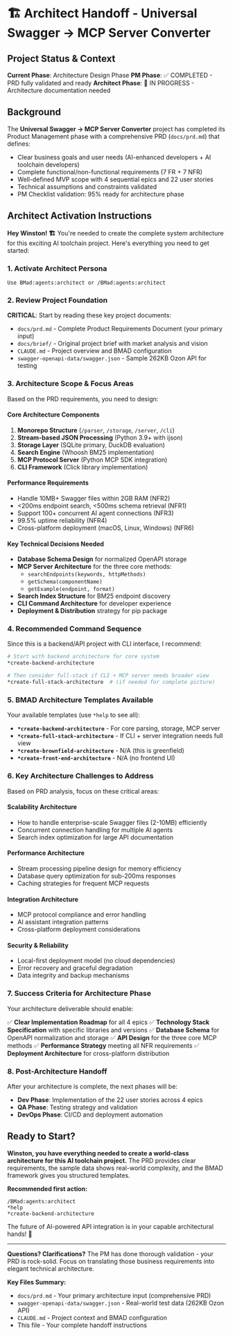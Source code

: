# 🏗️ Architect Handoff - Universal Swagger → MCP Server Converter

## Project Status & Context

**Current Phase**: Architecture Design Phase
**PM Phase**: ✅ COMPLETED - PRD fully validated and ready
**Architect Phase**: 🔄 IN PROGRESS - Architecture documentation needed

## Background

The **Universal Swagger → MCP Server Converter** project has completed its Product Management phase with a comprehensive PRD (`docs/prd.md`) that defines:

- Clear business goals and user needs (AI-enhanced developers + AI toolchain developers)
- Complete functional/non-functional requirements (7 FR + 7 NFR)
- Well-defined MVP scope with 4 sequential epics and 22 user stories
- Technical assumptions and constraints validated
- PM Checklist validation: 95% ready for architecture phase

## Architect Activation Instructions

**Hey Winston! 🏗️** You're needed to create the complete system architecture for this exciting AI toolchain project. Here's everything you need to get started:

### 1. Activate Architect Persona
```
Use BMad:agents:architect or /BMad:agents:architect
```

### 2. Review Project Foundation
**CRITICAL**: Start by reading these key project documents:
- `docs/prd.md` - Complete Product Requirements Document (your primary input)
- `docs/brief/` - Original project brief with market analysis and vision
- `CLAUDE.md` - Project overview and BMAD configuration
- `swagger-openapi-data/swagger.json` - Sample 262KB Ozon API for testing

### 3. Architecture Scope & Focus Areas

Based on the PRD requirements, you need to design:

#### **Core Architecture Components**
1. **Monorepo Structure** (`/parser`, `/storage`, `/server`, `/cli`)
2. **Stream-based JSON Processing** (Python 3.9+ with ijson)
3. **Storage Layer** (SQLite primary, DuckDB evaluation)
4. **Search Engine** (Whoosh BM25 implementation)
5. **MCP Protocol Server** (Python MCP SDK integration)
6. **CLI Framework** (Click library implementation)

#### **Performance Requirements**
- Handle 10MB+ Swagger files within 2GB RAM (NFR2)
- <200ms endpoint search, <500ms schema retrieval (NFR1)
- Support 100+ concurrent AI agent connections (NFR3)
- 99.5% uptime reliability (NFR4)
- Cross-platform deployment (macOS, Linux, Windows) (NFR6)

#### **Key Technical Decisions Needed**
- **Database Schema Design** for normalized OpenAPI storage
- **MCP Server Architecture** for the three core methods:
  - `searchEndpoints(keywords, httpMethods)`
  - `getSchema(componentName)`
  - `getExample(endpoint, format)`
- **Search Index Structure** for BM25 endpoint discovery
- **CLI Command Architecture** for developer experience
- **Deployment & Distribution** strategy for pip package

### 4. Recommended Command Sequence

Since this is a backend/API project with CLI interface, I recommend:

```bash
# Start with backend architecture for core system
*create-backend-architecture

# Then consider full-stack if CLI + MCP server needs broader view
*create-full-stack-architecture  # (if needed for complete picture)
```

### 5. BMAD Architecture Templates Available

Your available templates (use `*help` to see all):
- **`*create-backend-architecture`** - For core parsing, storage, MCP server
- **`*create-full-stack-architecture`** - If CLI + server integration needs full view
- **`*create-brownfield-architecture`** - N/A (this is greenfield)
- **`*create-front-end-architecture`** - N/A (no frontend UI)

### 6. Key Architecture Challenges to Address

Based on PRD analysis, focus on these critical areas:

#### **Scalability Architecture**
- How to handle enterprise-scale Swagger files (2-10MB) efficiently
- Concurrent connection handling for multiple AI agents
- Search index optimization for large API documentation

#### **Performance Architecture**
- Stream processing pipeline design for memory efficiency
- Database query optimization for sub-200ms responses
- Caching strategies for frequent MCP requests

#### **Integration Architecture**
- MCP protocol compliance and error handling
- AI assistant integration patterns
- Cross-platform deployment considerations

#### **Security & Reliability**
- Local-first deployment model (no cloud dependencies)
- Error recovery and graceful degradation
- Data integrity and backup mechanisms

### 7. Success Criteria for Architecture Phase

Your architecture deliverable should enable:

✅ **Clear Implementation Roadmap** for all 4 epics
✅ **Technology Stack Specification** with specific libraries and versions
✅ **Database Schema** for OpenAPI normalization and storage
✅ **API Design** for the three core MCP methods
✅ **Performance Strategy** meeting all NFR requirements
✅ **Deployment Architecture** for cross-platform distribution

### 8. Post-Architecture Handoff

After your architecture is complete, the next phases will be:
- **Dev Phase**: Implementation of the 22 user stories across 4 epics
- **QA Phase**: Testing strategy and validation
- **DevOps Phase**: CI/CD and deployment automation

## Ready to Start?

**Winston, you have everything needed to create a world-class architecture for this AI toolchain project.** The PRD provides clear requirements, the sample data shows real-world complexity, and the BMAD framework gives you structured templates.

**Recommended first action:**
```
/BMad:agents:architect
*help
*create-backend-architecture
```

The future of AI-powered API integration is in your capable architectural hands! 🚀

---

**Questions? Clarifications?** The PM has done thorough validation - your PRD is rock-solid. Focus on translating those business requirements into elegant technical architecture.

**Key Files Summary:**
- `docs/prd.md` - Your primary architecture input (comprehensive PRD)
- `swagger-openapi-data/swagger.json` - Real-world test data (262KB Ozon API)
- `CLAUDE.md` - Project context and BMAD configuration
- This file - Your complete handoff instructions